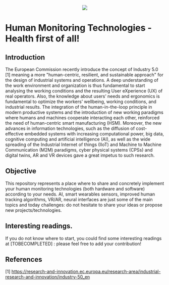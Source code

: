 <p align="center">
  <img src="https://user-images.githubusercontent.com/63868396/198398266-b702b8c5-e5cc-42d8-9f81-5f077faae56e.png" />
</p>


# Human Monitoring Technologies - Health first of all!
## Introduction

The European Commission recently introduce the concept of Industry 5.0 [1] meaning a more "human-centric, resilient, and sustainable approach" for the design of industrial systems and operations. A deep understanding of the work environment and organization is thus fundamental to start analysing the working conditions and the resulting User eXperience (UX) of real operators. Also, the knowledge about users’ needs and ergonomics is fundamental to optimize the workers’ wellbeing, working conditions, and industrial results. The integration of the human-in-the-loop principle in modern productive systems and the introduction of new working paradigms where humans and machines cooperate interacting each other, reinforced the need of human-centric smart manufacturing (HSM). 
Moreover, the new advances in information technologies, such as the diffusion of cost-effective embedded systems with increasing computational power, big data, cognitive computing and artificial intelligence (AI), as well as the wide spreading of the Industrial Internet of things (IIoT) and Machine to Machine Communication (M2M) paradigms, cyber physical systems (CPSs) and digital twins, AR and VR devices gave a great impetus to such research.

## Objective 

This repository represents a place where to share and concretely implement your human monitoring technologies (both hardware and software) according to your needs. AI, smart wearables sensors, improved human tracking algorithms, VR/AR, neural interfaces are just some of the main topics and today challenges: do not hesitate to share your ideas or propose new projects/technologies. 

## Interesting readings.
If you do not know where to start, you could find some interesting readings at [TOBECOMPLETED] : please feel free to add your contribution!


## References
[1] https://research-and-innovation.ec.europa.eu/research-area/industrial-research-and-innovation/industry-50_en
